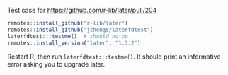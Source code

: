Test case for https://github.com/r-lib/later/pull/204

```r
remotes::install_github("r-lib/later")
remotes::install_github("jcheng5/laterfdtest")
laterfdtest:::testme()  # should no-op
remotes::install_version("later", "1.3.2")
```

Restart R, then run `laterfdtest:::testme()`. It should print an informative error asking you to upgrade later.
